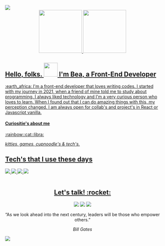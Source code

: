 
<img src="https://i.imgur.com/oWWBD9y.png"> 

<div align="center">
  <a href="https://github.com/beadobruski">
  <img height="140em" src="https://github-readme-stats.vercel.app/api?username=beadobruski&show_icons=true&theme=buefy&include_all_commits=true&count_private=true"/>
  <img height="140em" src="https://github-readme-stats.vercel.app/api/top-langs/?username=beadobruski&layout=compact&langs_count=7&theme=buefy"/>
</div>

<div align="center">
  
  
</div>
 

  <h2>Hello, folks. <img width="45rem" src="https://64.media.tumblr.com/a77fe63f35eafbe14be38765babf1cb2/ec4eb63d77592970-8f/s1280x1920/cb3343c17d8b4e6010ca747520d078d3dba9ac25.gifv"> I'm Bea, a Front-End Developer </h2>
  <p>:earth_africa: I'm a front-end developer that loves writing codes. I started with my journey in 2021, when a friend of mine told me to study about programming. I always liked technology and I'm a very curious person who loves to learn. When I found out that I can do amazing things with this, my perception changed. I am always open for collab's and project's in React or Javascript vanilla.  
  
  <h4>Curiositie's about me </h4>
  <span>:rainbow::cat::libra:</span>
  
  <i>kitties, games, cupnoodle's & tech's.</i>
  

 
 
 <div>
  <h2>Tech's that I use these days</h2>
  
  <img src="https://img.shields.io/badge/TypeScript-007ACC?style=for-the-badge&logo=typescript&logoColor=white" target="_blank">
  <img src="https://img.shields.io/badge/JavaScript-F7DF1E?style=for-the-badge&logo=javascript&logoColor=black" target="_blank">
  <img src="https://img.shields.io/badge/React-20232A?style=for-the-badge&logo=react&logoColor=61DAFB" target="_blank">
  <img src="https://img.shields.io/badge/styled--components-DB7093?style=for-the-badge&logo=styled-components&logoColor=white" target="_blank">
 </div>
  
<br>





<div align="center">
  <h2>Let's talk! :rocket:</h2>
   <a href="mailto:bbeadobruski@gmail.com"><img src="https://img.shields.io/badge/Gmail-D14836?style=for-the-badge&logo=gmail&logoColor=white" target="_blank"></a>
   <a href="https://www.linkedin.com/in/beatriz-dobruski-0b43b6191/" target="_blank"><img src="https://img.shields.io/badge/-LinkedIn-%230077B5?style=for-the-badge&logo=linkedin&logoColor=white" target="_blank"></a> 
    <a href="https://instagram.com/beatriziie" target="_blank"><img src="https://img.shields.io/badge/-Instagram-%23E4405F?style=for-the-badge&logo=instagram&logoColor=white" target="_blank"></a>
  
</div>

<p align="center">“As we look ahead into the next century, leaders will be those who empower others.”</p>
<p align="center"><i>Bill Gates</i></p>
<img src="https://i.imgur.com/YXKmT2u.png"> 
